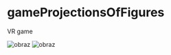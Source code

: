 # gameProjectionsOfFigures
VR game

![obraz](https://user-images.githubusercontent.com/49189136/183725629-534d99b9-a98d-48b3-aa77-7906f60f6402.png)
![obraz](https://user-images.githubusercontent.com/49189136/183725793-1e7ec887-9589-4a31-9d7f-e48155784c92.png)


